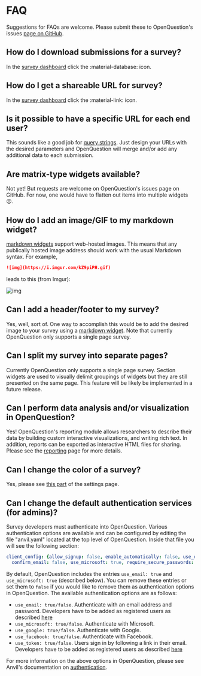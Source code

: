 # FAQ
Suggestions for FAQs are welcome. Please submit these to OpenQuestion's
issues [page on GitHub](https://github.com/Alcampopiano/OpenQuestion).

## How do I download submissions for a survey?
In the [survey dashboard](survey_dev.md#survey-dashboard) click
the :material-database: icon.

## How do I get a shareable URL for survey?
In the [survey dashboard](survey_dev.md#survey-dashboard) click
the :material-link: icon.

## Is it possible to have a specific URL for each end user?
This sounds like a good job for
[query strings](advanced.md#adding-data-to-submissions-using-query-strings).
Just design your URLs with the desired parameters and OpenQuestion
will merge and/or add any additional data to each submission.

## Are matrix-type widgets available?
Not yet! But requests are welcome on OpenQuestion's issues page on GitHub.
For now, one would have to flatten out items into multiple
widgets ☹️.

## How do I add an image/GIF to my markdown widget?
[markdown widgets](widgets.md#markdown) support web-hosted images. This means
that any publically hosted image address should work with the usual
Markdown syntax. For example,

```markdown
![img](https://i.imgur.com/kZ9piPH.gif)
```

leads to this (from Imgur):

![img](https://i.imgur.com/kZ9piPH.gif)

## Can I add a header/footer to my survey?
Yes, well, sort of. One way to accomplish this would be to add the desired image
to your survey using a [markdown widget](widgets.md#markdown). Note that
currently OpenQuestion only supports a single page survey.

## Can I split my survey into separate pages?
Currently OpenQuestion only supports a single page survey. Section widgets
are used to visually delimit groupings of widgets but they are still presented
on the same page. This feature will be likely be implemented in a future release.

## Can I perform data analysis and/or visualization in OpenQuestion?
Yes! OpenQuestion's reporting module allows researchers to describe their data by building
custom interactive visualizations, and writing rich text. In addition, 
reports can be exported as interactive HTML files for sharing.
Please see the [reporting](reporting.md) page for more details.

## Can I change the color of a survey?
Yes, please see [this part](settings.md#survey-color) of the settings page.

## Can I change the default authentication services (for admins)?
Survey developers must authenticate into OpenQuestion. Various authentication options are available 
and can be configured by editing the file "anvil.yaml" located at the top level of OpenQuestion.
Inside that file you will see the following section:

```yaml
client_config: {allow_signup: false, enable_automatically: false, use_email: true,
  confirm_email: false, use_microsoft: true, require_secure_passwords: true}
```

By default, OpenQuestion includes the entries `use_email: true` and `use_microsoft: true` (described below).
You can remove these entries or set them to `false` if you would like to remove them as 
authentication options in OpenQuestion. The available authentication options are as follows:

- `use_email: true/false`. Authenticate with an email address and password. 
    Developers have to be added as registered users as described 
    [here](installation.md#adding-developers-and-administrators-as-users)
- `use_microsoft: true/false`. Authenticate with Microsoft.
- `use_google: true/false`. Authenticate with Google.
- `use_facebook: true/false`. Authenticate with Facebook.
- `use_token: true/false`. Users sign in by following a link in their email.
    Developers have to be added as registered users as described 
    [here](installation.md#adding-developers-and-administrators-as-users)

For more information on the above options in OpenQuestion, please see Anvil's documentation on
[authentication](https://anvil.works/docs/users/authentication_choices.html). 

